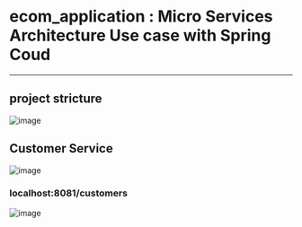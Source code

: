 # ecom_application : Micro Services Architecture Use case with Spring Coud
-----------------------------------------------------
## project stricture

![image](https://github.com/hayatelallaouy01/ecom_application/assets/123452386/caf5439c-5996-4b80-b099-9f9dcbba68e3)

## Customer Service 
![image](https://github.com/hayatelallaouy01/ecom_application/assets/123452386/df8fe49b-75d0-42ee-9dcc-ece9276fcf8b)

### localhost:8081/customers
![image](https://github.com/hayatelallaouy01/ecom_application/assets/123452386/f36db9f1-5772-41eb-83a5-347bbcb87c25)

###
